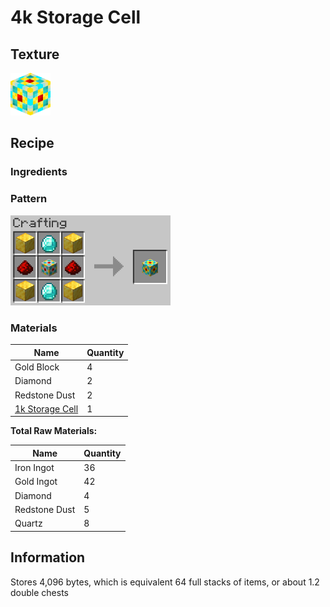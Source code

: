 # 4k Storage Cell

## Texture
<img src="../assets/items/4k_storage_cell.png" alt="4k_storage_cell" width="64"/>

## Recipe

### Ingredients

### Pattern
<img src="../assets/recipes/4k_storage_cell.png" alt="4k_storage_cell" width="256"/>

### Materials
| Name | Quantity |
| ---- | -------- |
| Gold Block | 4 |
| Diamond | 2 |
| Redstone Dust | 2 |
| [1k Storage Cell](1k_storage_cell.md) | 1 |

**Total Raw Materials:**

| Name | Quantity |
| ---- | -------- |
| Iron Ingot | 36 |
| Gold Ingot | 42 |
| Diamond | 4 |
| Redstone Dust | 5 |
| Quartz | 8 |



## Information
Stores 4,096 bytes, which is equivalent 64 full stacks of items, or about 1.2 double chests

